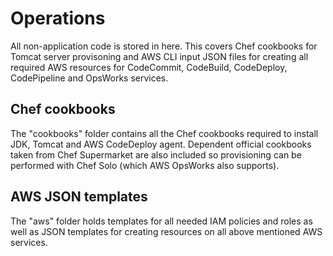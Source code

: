 # Operations

All non-application code is stored in here. This covers Chef cookbooks for Tomcat server provisoning and AWS CLI input JSON files for creating all required AWS resources for CodeCommit, CodeBuild, CodeDeploy, CodePipeline and OpsWorks services.

## Chef cookbooks

The "cookbooks" folder contains all the Chef cookbooks required to install JDK, Tomcat and AWS CodeDeploy agent. Dependent official cookbooks taken from Chef Supermarket are also included so provisioning can be performed with Chef Solo (which AWS OpsWorks also supports).

## AWS JSON templates

The "aws" folder holds templates for all needed IAM policies and roles as well as JSON templates for creating resources on all above mentioned AWS services.